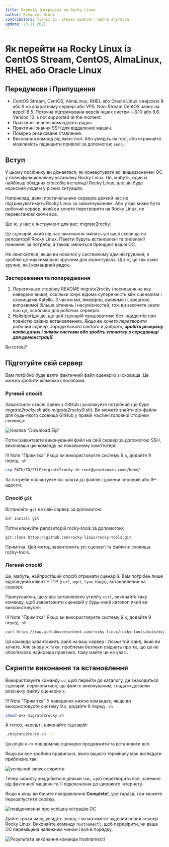 ```yaml
---
title: Перехід (міграція) на Rocky Linux
author: Ezequiel Bruni
contributors: tianci li, Steven Spencer, Ganna Zhyrnova
update: 23.11.2021
---
```


# Як перейти на Rocky Linux із CentOS Stream, CentOS, AlmaLinux, RHEL або Oracle Linux

## Передумови і Припущення

- CentOS Stream, CentOS, AlmaLinux, RHEL або Oracle Linux з версією 8 або 9 на апаратному сервері або VPS. Non-Stream CentOS завис на версії 8.5. Поточна підтримувана версія інших систем – 8.10 або 9.6. Version 10 is not supported at the moment.
- Практичні знання командного рядка.
- Практичні знання SSH для віддалених машин.
- Помірно ризиковане ставлення.
- Виконання команд від імені root. Або увійдіть як root, або отримайте можливість підвищити привілеї за допомогою `sudo`.

## Вступ

У цьому посібнику ви дізнаєтеся, як конвертувати всі вищезазначені ОС у повнофункціональну установку Rocky Linux. Це, мабуть, один із найбільш обхідних способів інсталяції Rocky Linux, але він буде корисний людям у різних ситуаціях.

Наприклад, деякі постачальники серверів деякий час не підтримуватимуть Rocky Linux за замовчуванням. Або у вас може бути робочий сервер, який ви хочете перетворити на Rocky Linux, не перевстановлюючи все.

Що ж, у нас є інструмент для вас: [migrate2rocky](https://github.com/rocky-linux/rocky-tools/tree/main/migrate2rocky).

Це сценарій, який під час виконання змінить усі ваші сховища на репозиторії Rocky Linux. Пакети будуть встановлені та оновлені/понижені за потреби, а також зміниться брендинг вашої ОС.

Не хвилюйтеся, якщо ви новачок у системному адмініструванні; я зроблю це максимально зручним для користувача. Що ж, це так само зручно, як і командний рядок.

### Застереження та попередження

1. Перегляньте сторінку README migrate2rocky (посилання на яку наведено вище), оскільки існує відома суперечність між сценарієм і сховищами Katello. З часом ми, ймовірно, виявимо (і, зрештою, виправимо) більше зіткнень і несумісностей, тож ви захочете знати про це, особливо для робочих серверів.
2. Найвірогідніше, що цей сценарій працюватиме без інцидентів при повністю свіжих встановленнях. _Якщо ви хочете перетворити робочий сервер, заради всього святого й доброго, **зробіть резервну копію даних і знімок системи або зробіть спочатку в середовищі для демонстрації.**_

Ви готові?

## Підготуйте свій сервер

Вам потрібно буде взяти фактичний файл сценарію зі сховища. Це можна зробити кількома способами.

### Ручний спосіб

Завантажте стислі файли з GitHub і розпакуйте потрібний (це буде *migrate2rocky.sh* або *migrate2rocky9.sh*). Ви можете знайти zip-файли для будь-якого сховища GitHub у правій частині головної сторінки сховища:

![Кнопка "Download Zip"](images/migrate2rocky-github-zip.png)

Потім завантажте виконуваний файл на свій сервер за допомогою SSH, виконавши цю команду на локальному комп’ютері:

!!! Note "Примітка"
    Якщо ви використовуєте систему 9.x, додайте 9 перед `.sh`

```bash
scp PATH/TO/FILE/migrate2rocky.sh root@yourdomain.com:/home/
```

За потреби налаштуйте всі шляхи до файлів і домени серверів або IP-адреси.

### Спосіб `git`

Встановіть `git` на свій сервер за допомогою:

```bash
dnf install git
```

Потім клонуйте репозиторій rocky-tools за допомогою:

```git
git clone https://github.com/rocky-linux/rocky-tools.git
```

Примітка. Цей метод завантажить усі сценарії та файли зі сховища rocky-tools.

### Легкий спосіб

Це, мабуть, найпростіший спосіб отримати сценарій. Вам потрібен лише відповідний клієнт HTTP (`curl`, `wget`, `lynx` тощо), встановлений на сервері.

Припускаючи, що у вас встановлено утиліту `curl`, виконайте таку команду, щоб завантажити сценарій у будь-який каталог, який ви використовуєте:

!!! Note "Примітка"
    Якщо ви використовуєте систему 9.x, додайте 9 перед `.sh`

```bash
curl https://raw.githubusercontent.com/rocky-linux/rocky-tools/main/migrate2rocky/migrate2rocky.sh -o migrate2rocky.sh
```

Ця команда завантажить файл на ваш сервер і *тільки* той файл, який ви хочете. Але знову ж таки, проблеми безпеки свідчать про те, що це не обов’язково найкраща практика, тому майте це на увазі.

## Скрипти виконання та встановлення

Використовуйте команду `cd`, щоб перейти до каталогу, де знаходиться сценарій, переконатися, що файл є виконуваним, і надати дозволи власнику файлу сценарію x.

!!! Note "Примітка"
    У наведених нижче командах, якщо ви використовуєте систему 9.x, додайте 9 перед `.sh`

```bash
chmod u+x migrate2rocky.sh
```

А тепер, нарешті, виконайте сценарій:

```bash
./migrate2rocky.sh -r
```

Ця опція «-r» повідомляє сценарію продовжити та встановити все.

Якщо ви все зробили правильно, вікно вашого терміналу має виглядати приблизно так:

![успішний запуск скрипта](images/migrate2rocky-convert-01.png)

Тепер скрипту знадобиться деякий час, щоб перетворити все, залежно від фактичної машини та її підключення до широкого Інтернету.

Якщо в кінці ви бачите повідомлення **Complete!**, усе гаразд, і ви можете перезапустити сервер.

![повідомлення про успішну міграцію ОС](images/migrate2rocky-convert-02.png)

Дайте трохи часу, увійдіть знову, і ви матимете чудовий новий сервер Rocky Linux. Виконайте команду `hostnamectl`, щоб перевірити, чи ваша ОС переміщена належним чином і все в порядку.

![Результати виконання команди hostnamectl](images/migrate2rocky-convert-03.png)
